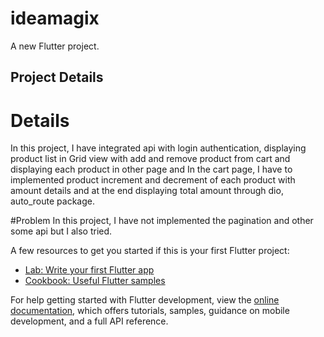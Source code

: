 # ideamagix

A new Flutter project.

## Project Details

# Details
In this project, I have integrated api with login authentication, displaying product list in Grid view with add and remove product from cart and displaying each product in other page and In the cart page, I have to implemented product increment and decrement of each product with amount details and at the end displaying total amount through dio, auto_route package.

#Problem
In this project, I have not implemented the pagination and other some api but I also tried.



A few resources to get you started if this is your first Flutter project:

- [Lab: Write your first Flutter app](https://docs.flutter.dev/get-started/codelab)
- [Cookbook: Useful Flutter samples](https://docs.flutter.dev/cookbook)

For help getting started with Flutter development, view the
[online documentation](https://docs.flutter.dev/), which offers tutorials,
samples, guidance on mobile development, and a full API reference.
